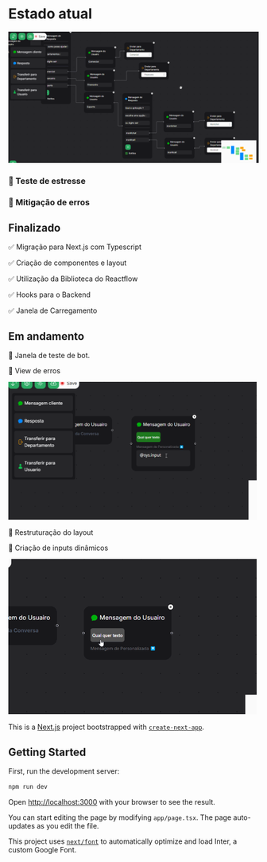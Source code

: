 
# Estado atual

<img src="public/apresentation.gif" >

### 🛑 Teste de estresse

### 🛑 Mitigação de erros

## Finalizado

✅ Migração para Next.js com Typescript

✅ Criação de componentes e layout

✅ Utilização da Biblioteca do Reactflow

✅ Hooks para o Backend

✅ Janela de Carregamento

## Em andamento

🚀 Janela de teste de bot.

🚀 View de erros

<img src="public/autoErro.gif" width="500" >

🚀 Restruturação do layout

🚀 Criação de inputs dinâmicos


<img src="public/auto.gif"  width="500">


This is a [Next.js](https://nextjs.org/) project bootstrapped with [`create-next-app`](https://github.com/vercel/next.js/tree/canary/packages/create-next-app).

## Getting Started

First, run the development server:

```bash
npm run dev
```

Open [http://localhost:3000](http://localhost:3000) with your browser to see the result.

You can start editing the page by modifying `app/page.tsx`. The page auto-updates as you edit the file.

This project uses [`next/font`](https://nextjs.org/docs/basic-features/font-optimization) to automatically optimize and load Inter, a custom Google Font.
